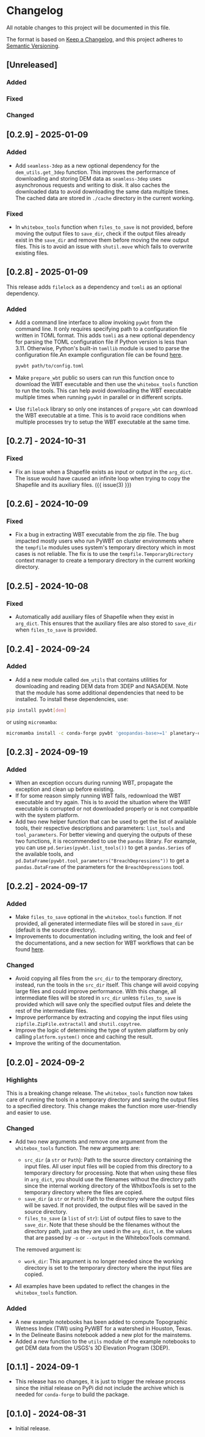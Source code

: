 # Changelog

All notable changes to this project will be documented in this file.

The format is based on [Keep a Changelog](https://keepachangelog.com/en/1.1.0/), and
this project adheres to [Semantic Versioning](https://semver.org/spec/v2.0.0.html).

## [Unreleased]

### Added

### Fixed

### Changed

## [0.2.9] - 2025-01-09

### Added

- Add `seamless-3dep` as a new optional dependency for the `dem_utils.get_3dep`
    function. This improves the performance of downloading and storing DEM data as
    `seamless-3dep` uses asynchronous requests and writing to disk. It also caches the
    downloaded data to avoid downloading the same data multiple times. The cached data
    are stored in `./cache` directory in the current working.

### Fixed

- In `whitebox_tools` function when `files_to_save` is not provided, before moving the
    output files to `save_dir`, check if the output files already exist in the
    `save_dir` and remove them before moving the new output files. This is to avoid an
    issue with `shutil.move` which fails to overwrite existing files.

## [0.2.8] - 2025-01-09

This release adds `filelock` as a dependency and `tomli` as an optional dependency.

### Added

- Add a command line interface to allow invoking `pywbt` from the command line. It only
    requires specifying path to a configuration file written in TOML format. This adds
    `tomli` as a new optional dependency for parsing the TOML configuration file if
    Python version is less than 3.11. Otherwise, Python's built-in `tomllib` module is
    used to parse the configuration file.An example configuration file can be found
    [here](https://raw.githubusercontent.com/cheginit/pywbt/main/tests/config.toml).

    ```bash
    pywbt path/to/config.toml
    ```

- Make `prepare_wbt` public so users can run this function once to download the WBT
    executable and then use the `whitebox_tools` function to run the tools. This can
    help avoid downloading the WBT executable multiple times when running `pywbt` in
    parallel or in different scripts.

- Use `filelock` library so only one instances of `prepare_wbt` can download the WBT
    executable at a time. This is to avoid race conditions when multiple processes try
    to setup the WBT executable at the same time.

## [0.2.7] - 2024-10-31

### Fixed

- Fix an issue when a Shapefile exists as input or output in the `arg_dict`. The issue
    would have caused an infinite loop when trying to copy the Shapefile and its
    auxiliary files. ({{ issue(3) }})

## [0.2.6] - 2024-10-09

### Fixed

- Fix a bug in extracting WBT executable from the zip file. The bug impacted mostly
    users who run PyWBT on cluster environments where the `tempfile` modules uses
    system's temporary directory which in most cases is not reliable. The fix is to use
    the `tempfile.TemporaryDirectory` context manager to create a temporary directory in
    the current working directory.

## [0.2.5] - 2024-10-08

### Fixed

- Automatically add auxiliary files of Shapefile when they exist in `arg_dict`. This
    ensures that the auxiliary files are also stored to `save_dir` when `files_to_save`
    is provided.

## [0.2.4] - 2024-09-24

### Added

- Add a new module called `dem_utils` that contains utilities for downloading and
    reading DEM data from 3DEP and NASADEM. Note that the module has some additional
    dependencies that need to be installed. To install these dependencies, use:

```bash
pip install pywbt[dem]
```

or using `micromamba`:

```bash
micromamba install -c conda-forge pywbt 'geopandas-base>=1' planetary-computer pystac-client rioxarray
```

## [0.2.3] - 2024-09-19

### Added

- When an exception occurs during running WBT, propagate the exception and clean up
    before existing.
- If for some reason simply running WBT fails, redownload the WBT executable and try
    again. This is to avoid the situation where the WBT executable is corrupted or not
    downloaded properly or is not compatible with the system platform.
- Add two new helper function that can be used to get the list of available tools, their
    respective descriptions and parameters: `list_tools` and `tool_parameters`. For
    better viewing and querying the outputs of these two functions, it is recommended to
    use the `pandas` library. For example, you can use `pd.Series(pywbt.list_tools())`
    to get a `pandas.Series` of the available tools, and
    `pd.DataFrame(pywbt.tool_parameters("BreachDepressions"))` to get a
    `pandas.DataFrame` of the parameters for the `BreachDepressions` tool.

## [0.2.2] - 2024-09-17

### Added

- Make `files_to_save` optional in the `whitebox_tools` function. If not provided, all
    generated intermediate files will be stored in `save_dir` (default is the source
    directory).
- Improvements to documentation including writing, the look and feel of the
    documentations, and a new section for WBT workflows that can be found
    [here](https://pywbt.readthedocs.io/latest/workflows).

### Changed

- Avoid copying all files from the `src_dir` to the temporary directory, instead, run
    the tools in the `src_dir` itself. This change will avoid copying large files and
    could improve performance. With this change, all intermediate files will be stored
    in `src_dir` unless `files_to_save` is provided which will save only the specified
    output files and delete the rest of the intermediate files.
- Improve performance by extracting and copying the input files using
    `zipfile.ZipFile.extractall` and `shutil.copytree`.
- Improve the logic of determining the type of system platform by only calling
    `platform.system()` once and caching the result.
- Improve the writing of the documentation.

## [0.2.0] - 2024-09-2

### Highlights

This is a breaking change release. The `whitebox_tools` function now takes care of
running the tools in a temporary directory and saving the output files to a specified
directory. This change makes the function more user-friendly and easier to use.

### Changed

- Add two new arguments and remove one argument from the `whitebox_tools` function. The
    new arguments are:

    - `src_dir` (a `str` or `Path`): Path to the source directory containing the input
        files. All user input files will be copied from this directory to a temporary
        directory for processing. Note that when using these files in `arg_dict`, you
        should use the filenames without the directory path since the internal working
        directory of the WhitboxTools is set to the temporary directory where the files
        are copied.
    - `save_dir` (a `str` or `Path`): Path to the directory where the output files will be
        saved. If not provided, the output files will be saved in the source directory.
    - `files_to_save` (a `list` of `str`): List of output files to save to the `save_dir`.
        Note that these should be the filenames without the directory path, just as they
        are used in the `arg_dict`, i.e. the values that are passed by `-o` or `--output`
        in the WhiteboxTools command.

    The removed argument is:

    - `work_dir`: This argument is no longer needed since the working directory is set to
        the temporary directory where the input files are copied.

- All examples have been updated to reflect the changes in the `whitebox_tools`
    function.

### Added

- A new example notebooks has been added to compute Topographic Wetness Index (TWI)
    using PyWBT for a watershed in Houston, Texas.
- In the Delineate Basins notebook added a new plot for the mainstems.
- Added a new function to the `utils` module of the example notebooks to get DEM data
    from the USGS's 3D Elevation Program (3DEP).

## [0.1.1] - 2024-09-1

- This release has no changes, it is just to trigger the release process since the
    initial release on PyPi did not include the archive which is needed for
    `conda-forge` to build the package.

## [0.1.0] - 2024-08-31

- Initial release.
